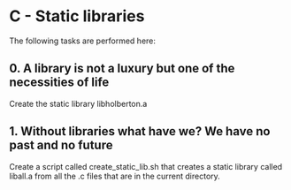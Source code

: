 # C - Static libraries

The following tasks are performed here:

## 0. A library is not a luxury but one of the necessities of life

Create the static library libholberton.a

## 1. Without libraries what have we? We have no past and no future

Create a script called create_static_lib.sh that creates a static library called liball.a from all the .c files that are in the current directory.
